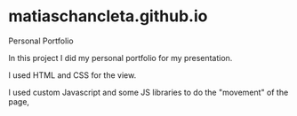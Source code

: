 # matiaschancleta.github.io
Personal Portfolio

In this project I did my personal portfolio for my presentation.

I used HTML and CSS for the view.

I used  custom Javascript and some JS libraries to do the "movement" of the page,
